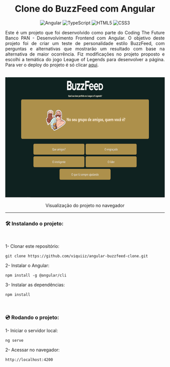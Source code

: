  <h1 align="center"> Clone do BuzzFeed com Angular </h1>

<div align="center">

![Angular](https://img.shields.io/badge/angular-%23DD0031.svg?style=for-the-badge&logo=angular&logoColor=white)
![TypeScript](https://img.shields.io/badge/typescript-%23007ACC.svg?style=for-the-badge&logo=typescript&logoColor=white)
![HTML5](https://img.shields.io/badge/html-%23E34F26.svg?style=for-the-badge&logo=html5&logoColor=white)
![CSS3](https://img.shields.io/badge/css-%231572B6.svg?style=for-the-badge&logo=css3&logoColor=white)


</div>


<p align="justify">Este é um projeto que foi desenvolvido como parte do Coding The Future Banco PAN - Desenvolvimento Frontend com Angular. O objetivo deste projeto foi de criar um teste de personalidade estilo BuzzFeed, com perguntas e alternativas que mostrarão um resultado com base na alternativa de maior ocorrência. Fiz modificações no projeto proposto e escolhi a temática do jogo League of Legends para desenvolver a página. Para ver o deploy do projeto é só clicar <a href="https://viquiiz.github.io/angular-buzzfeed-clone/angular-buzzfeed-clone">aqui</a>.</p>

<br>

<div align="center">
    <img alt="Gif preview do projeto" height="380" src="./src/assets/img/desktopview.gif">
    <p>Visualização do projeto no navegador</p>
</div>

<hr>

<h3>🛠 Instalando o projeto:</h3>

<br>

1- Clonar este repositório: 
```
git clone https://github.com/viquiiz/angular-buzzfeed-clone.git
```

2- Instalar o Angular: 
```
npm install -g @angular/cli
```

3- Instalar as dependências: 
```
npm install
```

<br>

<h3>💿 Rodando o projeto:</h3>

1- Iniciar o servidor local: 
```
ng serve
```

2- Acessar no navegador: 
```
http://localhost:4200
```
